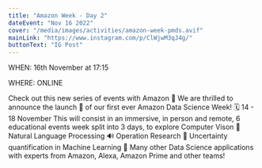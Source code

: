 ```yaml
---
title: "Amazon Week - Day 2"
dateEvent: "Nov 16 2022"
cover: "/media/images/activities/amazon-week-pmds.avif"
mainLink: "https://www.instagram.com/p/ClWjwM3qJ4g/"
buttonText: "IG Post"
---
```


WHEN: 16th November at 17:15

WHERE: ONLINE

Check out this new series of events with Amazon 🚨
We are thrilled to announce the launch 🚀 of our first ever Amazon Data Science Week!
🗓 14 - 18 November
This will consist in an immersive, in person and remote, 6 educational events week split into 3 days, to explore
Computer Vison 🎥
Natural Language Processing 🔊
Operation Research 🚛
Uncertainty quantification in Machine Learning 🤖
Many other Data Science applications with experts from Amazon, Alexa, Amazon Prime and other teams!
